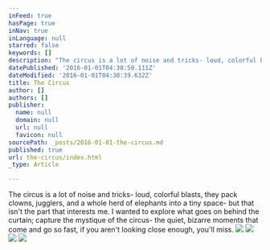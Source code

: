 ```yaml
---
inFeed: true
hasPage: true
inNav: true
inLanguage: null
starred: false
keywords: []
description: "The circus is a lot of noise and tricks- loud, colorful blasts, they pack clowns, jugglers, and a whole herd of elephants into a tiny space- but that isn't the part that interests me. I wanted to explore what goes on behind the curtain; capture the mystique of the circus- the quiet, bizarre moments that come and go so fast, if you aren't looking close enough, you'll miss."
datePublished: '2016-01-01T04:38:50.111Z'
dateModified: '2016-01-01T04:38:39.632Z'
title: The Circus
author: []
authors: []
publisher:
  name: null
  domain: null
  url: null
  favicon: null
sourcePath: _posts/2016-01-01-the-circus.md
published: true
url: the-circus/index.html
_type: Article

---
```

The circus is a lot of noise and tricks- loud, colorful blasts, they pack clowns, jugglers, and a whole herd of elephants into a tiny space- but that isn't the part that interests me. I wanted to explore what goes on behind the curtain; capture the mystique of the circus- the quiet, bizarre moments that come and go so fast, if you aren't looking close enough, you'll miss.
![](https://the-grid-user-content.s3-us-west-2.amazonaws.com/30849f57-13dc-4752-8b7a-5c33309764dc.jpg)
![](https://the-grid-user-content.s3-us-west-2.amazonaws.com/57412308-1892-4400-b42f-5d518987c5b9.jpg)
![](https://the-grid-user-content.s3-us-west-2.amazonaws.com/e18711cf-e364-4c82-a165-4efea9f00989.jpg)
![](https://the-grid-user-content.s3-us-west-2.amazonaws.com/9e44bcde-5e7c-46ca-94f8-9d66f317bcd0.jpg)